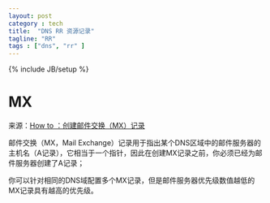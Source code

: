 ```yaml
---
layout: post
category : tech
title:  "DNS RR 资源记录"
tagline: "RR"
tags : ["dns", "rr" ] 
---
```

{% include JB/setup %}

# MX

来源：[How to ：创建邮件交换（MX）记录](http://winsvr.org/info/info.php?sessid=&amp;infoid=22)

邮件交换（MX，Mail Exchange）记录用于指出某个DNS区域中的邮件服务器的主机名（A记录），它相当于一个指针，因此在创建MX记录之前，你必须已经为邮件服务器创建了A记录；

你可以针对相同的DNS域配置多个MX记录，但是邮件服务器优先级数值越低的MX记录具有越高的优先级。 
